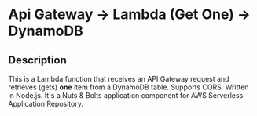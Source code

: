 
# Api Gateway -> Lambda (Get One) -> DynamoDB

## Description

This is a Lambda function that receives an API Gateway request and retrieves (gets) **one** item from a DynamoDB table. Supports CORS. Written in Node.js. It's a Nuts & Bolts application component for AWS Serverless Application Repository.
